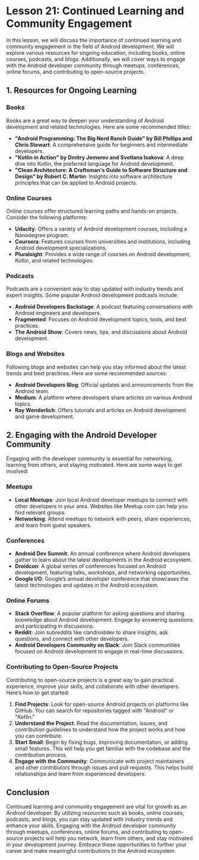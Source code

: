 # Lesson 21: Continued Learning and Community Engagement

In this lesson, we will discuss the importance of continued learning and community engagement in the field of Android development. We will explore various resources for ongoing education, including books, online courses, podcasts, and blogs. Additionally, we will cover ways to engage with the Android developer community through meetups, conferences, online forums, and contributing to open-source projects.

## 1. Resources for Ongoing Learning

### Books

Books are a great way to deepen your understanding of Android development and related technologies. Here are some recommended titles:

- **"Android Programming: The Big Nerd Ranch Guide" by Bill Phillips and Chris Stewart**: A comprehensive guide for beginners and intermediate developers.
- **"Kotlin in Action" by Dmitry Jemerov and Svetlana Isakova**: A deep dive into Kotlin, the preferred language for Android development.
- **"Clean Architecture: A Craftsman's Guide to Software Structure and Design" by Robert C. Martin**: Insights into software architecture principles that can be applied to Android projects.

### Online Courses

Online courses offer structured learning paths and hands-on projects. Consider the following platforms:

- **Udacity**: Offers a variety of Android development courses, including a Nanodegree program.
- **Coursera**: Features courses from universities and institutions, including Android development specializations.
- **Pluralsight**: Provides a wide range of courses on Android development, Kotlin, and related technologies.

### Podcasts

Podcasts are a convenient way to stay updated with industry trends and expert insights. Some popular Android development podcasts include:

- **Android Developers Backstage**: A podcast featuring conversations with Android engineers and developers.
- **Fragmented**: Focuses on Android development topics, tools, and best practices.
- **The Android Show**: Covers news, tips, and discussions about Android development.

### Blogs and Websites

Following blogs and websites can help you stay informed about the latest trends and best practices. Here are some recommended sources:

- **Android Developers Blog**: Official updates and announcements from the Android team.
- **Medium**: A platform where developers share articles on various Android topics.
- **Ray Wenderlich**: Offers tutorials and articles on Android development and game development.

## 2. Engaging with the Android Developer Community

Engaging with the developer community is essential for networking, learning from others, and staying motivated. Here are some ways to get involved:

### Meetups

- **Local Meetups**: Join local Android developer meetups to connect with other developers in your area. Websites like Meetup.com can help you find relevant groups.
- **Networking**: Attend meetups to network with peers, share experiences, and learn from guest speakers.

### Conferences

- **Android Dev Summit**: An annual conference where Android developers gather to learn about the latest developments in the Android ecosystem.
- **Droidcon**: A global series of conferences focused on Android development, featuring talks, workshops, and networking opportunities.
- **Google I/O**: Google’s annual developer conference that showcases the latest technologies and updates in the Android ecosystem.

### Online Forums

- **Stack Overflow**: A popular platform for asking questions and sharing knowledge about Android development. Engage by answering questions and participating in discussions.
- **Reddit**: Join subreddits like r/androiddev to share insights, ask questions, and connect with other developers.
- **Android Developers Community on Slack**: Join Slack communities focused on Android development to engage in real-time discussions.

### Contributing to Open-Source Projects

Contributing to open-source projects is a great way to gain practical experience, improve your skills, and collaborate with other developers. Here’s how to get started:

1. **Find Projects**: Look for open-source Android projects on platforms like GitHub. You can search for repositories tagged with "Android" or "Kotlin."
2. **Understand the Project**: Read the documentation, issues, and contribution guidelines to understand how the project works and how you can contribute.
3. **Start Small**: Begin by fixing bugs, improving documentation, or adding small features. This will help you get familiar with the codebase and the contribution process.
4. **Engage with the Community**: Communicate with project maintainers and other contributors through issues and pull requests. This helps build relationships and learn from experienced developers.

## Conclusion

Continued learning and community engagement are vital for growth as an Android developer. By utilizing resources such as books, online courses, podcasts, and blogs, you can stay updated with industry trends and enhance your skills. Engaging with the Android developer community through meetups, conferences, online forums, and contributing to open-source projects will help you network, learn from others, and stay motivated in your development journey. Embrace these opportunities to further your career and make meaningful contributions to the Android ecosystem.